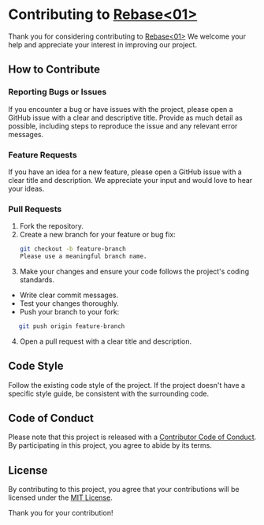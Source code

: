 # Contributing to [Rebase<01>](https://github.com/GDSC-IIIT-Kalyani/rebase-01)

Thank you for considering contributing to [Rebase<01>](https://github.com/GDSC-IIIT-Kalyani/rebase-01) We welcome your help and appreciate your interest in improving our project.

## How to Contribute

### Reporting Bugs or Issues

If you encounter a bug or have issues with the project, please open a GitHub issue with a clear and descriptive title. Provide as much detail as possible, including steps to reproduce the issue and any relevant error messages.

### Feature Requests

If you have an idea for a new feature, please open a GitHub issue with a clear title and description. We appreciate your input and would love to hear your ideas.

### Pull Requests

1. Fork the repository.
2. Create a new branch for your feature or bug fix:
   ```bash
   git checkout -b feature-branch
   Please use a meaningful branch name.
   ```
3. Make your changes and ensure your code follows the project's coding standards.

- Write clear commit messages.
- Test your changes thoroughly.
- Push your branch to your fork:

```bash
   git push origin feature-branch
```

4. Open a pull request with a clear title and description.

## Code Style

Follow the existing code style of the project. If the project doesn't have a specific style guide, be consistent with the surrounding code.

## Code of Conduct

Please note that this project is released with a [Contributor Code of Conduct](https://github.com/GDSC-IIIT-Kalyani/rebase-01/blob/master/code_of_conduct.md). By participating in this project, you agree to abide by its terms.

## License

By contributing to this project, you agree that your contributions will be licensed under the [MIT License](https://github.com/GDSC-IIIT-Kalyani/rebase-01/blob/master/LICENSE).

Thank you for your contribution!
